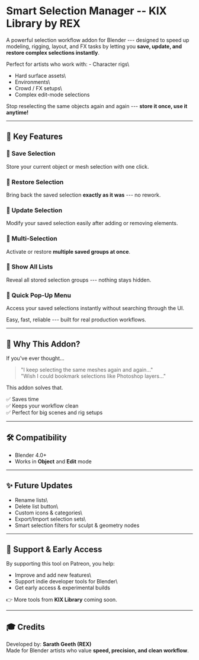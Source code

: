 # Smart Selection Manager -- KIX Library by REX

A powerful selection workflow addon for Blender --- designed to speed up
modeling, rigging, layout, and FX tasks by letting you **save, update,
and restore complex selections instantly**.

Perfect for artists who work with: - Character rigs\
- Hard surface assets\
- Environments\
- Crowd / FX setups\
- Complex edit-mode selections

Stop reselecting the same objects again and again --- **store it once,
use it anytime!**

------------------------------------------------------------------------

## 🚀 Key Features

### 🔹 Save Selection

Store your current object or mesh selection with one click.

### 🔹 Restore Selection

Bring back the saved selection **exactly as it was** --- no rework.

### 🔹 Update Selection

Modify your saved selection easily after adding or removing elements.

### 🔹 Multi-Selection

Activate or restore **multiple saved groups at once**.

### 🔹 Show All Lists

Reveal all stored selection groups --- nothing stays hidden.

### 🔹 Quick Pop-Up Menu

Access your saved selections instantly without searching through the UI.

Easy, fast, reliable --- built for real production workflows.

------------------------------------------------------------------------

## 🎯 Why This Addon?

If you've ever thought...

> "I keep selecting the same meshes again and again..."\
> "Wish I could bookmark selections like Photoshop layers..."

This addon solves that.

✅ Saves time\
✅ Keeps your workflow clean\
✅ Perfect for big scenes and rig setups

------------------------------------------------------------------------

## 🛠️ Compatibility

-   Blender 4.0+
-   Works in **Object** and **Edit** mode

------------------------------------------------------------------------

## ✨ Future Updates

-   Rename lists\
-   Delete list button\
-   Custom icons & categories\
-   Export/Import selection sets\
-   Smart selection filters for sculpt & geometry nodes

------------------------------------------------------------------------

## 💙 Support & Early Access

By supporting this tool on Patreon, you help:

-   Improve and add new features\
-   Support indie developer tools for Blender\
-   Get early access & experimental builds

👉 More tools from **KIX Library** coming soon.

------------------------------------------------------------------------

## 🎓 Credits

Developed by: **Sarath Geeth (REX)**\
Made for Blender artists who value **speed, precision, and clean
workflow**.
